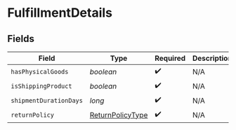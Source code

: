 # FulfillmentDetails


## Fields

| Field                                                           | Type                                                            | Required                                                        | Description                                                     |
| --------------------------------------------------------------- | --------------------------------------------------------------- | --------------------------------------------------------------- | --------------------------------------------------------------- |
| `hasPhysicalGoods`                                              | *boolean*                                                       | :heavy_check_mark:                                              | N/A                                                             |
| `isShippingProduct`                                             | *boolean*                                                       | :heavy_check_mark:                                              | N/A                                                             |
| `shipmentDurationDays`                                          | *long*                                                          | :heavy_check_mark:                                              | N/A                                                             |
| `returnPolicy`                                                  | [ReturnPolicyType](../../models/components/ReturnPolicyType.md) | :heavy_check_mark:                                              | N/A                                                             |